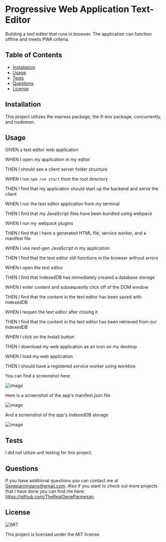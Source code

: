 # Progressive Web Application Text-Editor
Building a text editor that runs in browser. The application can function offline and meets PWA criteria. 

## Table of Contents

- [Installation](#installation)
- [Usage](#usage)
- [Tests](#tests)
- [Questions](#questions)
- [License](#license)

## Installation

This project utilizes the express package, the if-env package, concurrently, and nodemon. 

## Usage

GIVEN a text editor web application

WHEN I open my application in my editor

THEN I should see a client server folder structure

WHEN I run `npm run start` from the root directory

THEN I find that my application should start up the backend and serve the client

WHEN I run the text editor application from my terminal

THEN I find that my JavaScript files have been bundled using webpack

WHEN I run my webpack plugins

THEN I find that I have a generated HTML file, service worker, and a manifest file

WHEN I use next-gen JavaScript in my application

THEN I find that the text editor still functions in the browser without errors

WHEN I open the text editor

THEN I find that IndexedDB has immediately created a database storage

WHEN I enter content and subsequently click off of the DOM window

THEN I find that the content in the text editor has been saved with IndexedDB

WHEN I reopen the text editor after closing it

THEN I find that the content in the text editor has been retrieved from our IndexedDB

WHEN I click on the Install button

THEN I download my web application as an icon on my desktop

WHEN I load my web application

THEN I should have a registered service worker using workbox

You can find a screenshot here:

![image](https://user-images.githubusercontent.com/119083185/236056140-adad3594-0630-41c9-885d-0e4b4fc7de44.png)

Here is a screenshot of the app's manifest.json file

![image](https://user-images.githubusercontent.com/119083185/236056321-7307ab9a-1e7e-40aa-9450-a71ac0311798.png)

And a screenshot of the app's IndexedDB storage

![image](https://user-images.githubusercontent.com/119083185/236056532-aefd29d6-3d18-406e-93bc-54be8f2ad8ee.png)


## Tests

I did not utilize unit testing for this project. 

## Questions

If you have additional questions you can contact me at Geneparmigiano@gmail.com. Also if you want to check out more projects that I have done you can find me here: https://github.com/TheRealGeneParmesan.

## License

![MIT](https://img.shields.io/badge/license-MIT-brightgreen)

This project is licensed under the MIT license.
